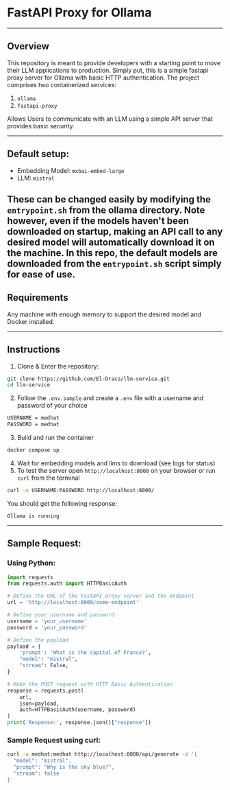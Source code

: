 # FastAPI Proxy for Ollama

---

## Overview 
This repository is meant to provide developers with a starting point to move their LLM applications
to production. Simply put, this is a simple fastapi proxy server for Ollama with basic HTTP authentication.
The project comprises two containerized services:
1. `ollama`
2. `fastapi-proxy`

Allows Users to communicate with an LLM using a simple API server that provides basic security.

---
## Default setup:
- Embedding Model: `mxbai-embed-large`
- LLM: `mistral`

These can be changed easily by modifying the `entrypoint.sh` from the ollama directory.
Note however, even if the models haven't been downloaded on startup, making an API call to
any desired model will automatically download it on the machine. In this repo, the default models are
downloaded from the `entrypoint.sh` script simply for ease of use.
---
## Requirements
Any machine with enough memory to support the desired model and Docker installed.

---
## Instructions
1. Clone & Enter the repository:
```bash
git clone https://github.com/El-Draco/llm-service.git
cd llm-service
```
2. Follow the `.env.sample` and create a `.env` file with a username and password of your choice
```bash
USERNAME = medhat
PASSWORD = medhat
```
3. Build and run the container
```bash
docker compose up
```
4. Wait for embedding models and llms to download (see logs for status)
5. To test the server open `http://localhost:8000` on your browser or run `curl` from the terminal
```bash
curl -u USERNAME:PASSWORD http://localhost:8000/
```
You should get the following response: 
```text
Ollama is running
```
---

## Sample Request:

### Using Python:
```python
import requests
from requests.auth import HTTPBasicAuth

# Define the URL of the FastAPI proxy server and the endpoint
url = 'http://localhost:8000/some-endpoint'

# Define your username and password
username = 'your_username'
password = 'your_password'

# Define the payload
payload = {
    'prompt': 'What is the capital of France?',
    "model": "mistral",
    "stream": False,
}

# Make the POST request with HTTP Basic Authentication
response = requests.post(
    url,
    json=payload,
    auth=HTTPBasicAuth(username, password)
)
print('Response:', response.json()["response"])
```

### Sample Request using curl:
```bash
curl -u medhat:medhat http://localhost:8000/api/generate -d '{
  "model": "mistral",
  "prompt": "Why is the sky blue?",
  "stream": false
}'
```
